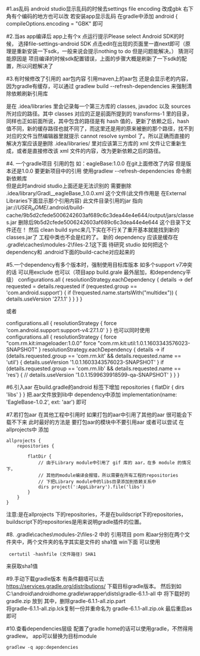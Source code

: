 #1.as乱码
android studio显示乱码的时候去settings file encoding 改成gbk
右下角有个编码的地方也可以改
若安装app显示乱码 在gradle中添加
android {
    compileOptions.encoding = "GBK" 即可


#2.当as app编译后 app上有个x 点运行提示Please select Android SDK的时候，
选择file-settings-android SDK 点击edit在出现的页面里一直next即可（原理是重新安装一下sdk，一般来说会提示nothing to do 但是问题能解决。）
猜测可能原因是 项目编译的时候sdk配置错误，上面的步骤大概是刷新了一下sdk的配置，所以问题解决了


#3.有时候修改了引用的 aar包内容 引用maven上的aar包 还是会显示老的内容，因为gradle有缓存，可以通过
gradlew build --refresh-dependencies    来强制清除依赖刷新引用库

 是在 .idea/libraries 里会记录每一个第三方库的 classes, javadoc 以及 sources 所对应的路径。其中 classes 对应的正是前面所提到的 transforms-1 里的目录，同样也正如前面所说，其中包含的路径是有 hash 值的，更新了依赖之后，hash 值不同，新的缓存路径也就不同了，而这里还是用的原来被删的那个路径，找不到对应的文件当然编辑器里就提示 cannot resolve symbol 了。所以正确而直接的解决方案应该是删除 .idea/libraries/ 里对应该第三方库的 xml 文件让它重新生成，或者是直接修改该 xml 文件的内容，改为更新依赖之后的路径。



#4. 一个gradle项目 引用的包 如：eagleBase:1.0.0 在git上面修改了内容 但是版本还是1.0.0  要更新项目中的引用 
使用gradlew --refresh-dependencies 命令刷新依赖库   
但是此时android studio上面还是无法识别的
需要删除 .idea/library/Gradl__eagleBase_1.0.0.xml  这个文件(此文件作用是 在External Libraries下面显示那个引用内容)
此文件目录引用的jar 指向
jar://$USER_HOME$/.android/build-cache/9b5d2cfede5006242603af689c6c3dea44e4e644/output/jars/classes.jar
删除后9b5d2cfede5006242603af689c6c3dea44e4e644 这个目录下文件还在！ 
然后 clean  build  sync来几下实在不行关了重开基本就能找到新的classes.jar了 工程中类也不会是红的了。
新的 dependency 应该是缓存在  \.gradle\caches\modules-2\files-2.1这下面
待研究 studio 如何把这个dependency和  .android下面的build-cache对应起来的


#5.一个dependency有多个版本时，强制使用目标库版本
如多个support v7冲突的话 可以用exclude 也可以（项目app build.grale 最外层加，和dependency平级）
configurations.all {
    resolutionStrategy.eachDependency { details ->
        def requested = details.requested
       if (requested.group == 'com.android.support') {
            if (!requested.name.startsWith("multidex")) {
                details.useVersion '27.1.1'
            }
        }
    }
}

或者

configurations.all {
    resolutionStrategy {
        force 'com.android.support:support-v4:27.1.0'
    }
}
也可以同时使用
  configurations.all {
        resolutionStrategy {
            force "com.rm.kit:imageloader:1.0.0"
            force "com.rm.kit:util:1.0.1.1603343576023-SNAPSHOT"
        }
        resolutionStrategy.eachDependency { details ->
            if (details.requested.group == 'com.rm.kit' && details.requested.name == 'util') {
                details.useVersion '1.0.1.1603343576023-SNAPSHOT'
            }
            if (details.requested.group == 'com.rm.lib' && details.requested.name == 'res') {
//                details.useVersion '1.0.1.1599639918599-qa-SNAPSHOT'
            }
        }
    }


#6.引入aar
在build.gradle的android 标签下增加
 repositories {
        flatDir {
            dirs 'libs'
        }
    }
把.aar文件放到lib中  dependency中添加   implementation(name: 'EagleBase-1.0.2', ext: 'aar') 即可

#7.若打包aar 在其他工程中引用时  如果打包的aar中引用了其他的aar 很可能会下载不下来
此时最好的方法是 要打包aar的模块中不要引用aar
或者可以尝试 在allprojects中 添加 
```
allprojects {
    repositories { 

        flatDir {
            // 由于Library module中引用了 gif 库的 aar，在多 module 的情况下，
            // 其他的module编译会报错，所以需要在所有工程的repositories
            // 下把Library module中的libs目录添加到依赖关系中
            dirs project(':AppLibrary').file('libs')  
        }
    }
}
```
注意:是在allprojects 下的repositories，不是在buildscript下的repositories，buildscript下的repositories是用来说明gradle插件的位置。

#8. .gradle\caches\modules-2\files-2 中的 引用项目 pom 和aar分别在两个文件夹中，两个文件夹的名字其实是文件的 sha1值
win下面 可以使用 
```
 certutil -hashfile (文件路径) SHA1 
```
 来获取sha1值


#9.手动下载gradle版本 
有条件翻墙可以去 https://services.gradle.org/distributions/ 下载目标gradle版本。
然后到如 C:\android\androidhome\.gradle\wrapper\dists\gradle-6.1.1-all 中
将下载好的 gradle.zip 放到 其中，删除gradle-6.1.1-all.zip.part   
将gradle-6.1.1-all.zip.lck复制一份并重命名为  gradle-6.1.1-all.zip.ok 
最后重启as即可

#10.查看dependencies层级
配置了gradle home的话可以使用gradle，不然得用gradlew。  app可以替换为目标module
```
gradlew -q app:dependencies 
```